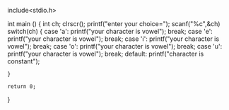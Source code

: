 include<stdio.h>

int main ()
{
    int ch;
    clrscr();
    printf("enter your choice=");
    scanf("%c",&ch)
    switch(ch)
    {
     case 'a':
          printf("your character is vowel");
          break;
     case 'e':
           printf("your character is vowel");
           break;
     case 'i':
           printf("your character is vowel");
           break;
     case 'o':
          printf("your character is vowel");
          break;
     case 'u':
          printf("your character is vowel");
          break;
        default: printf("character is constant");
    
    }
    
    return 0;
}
